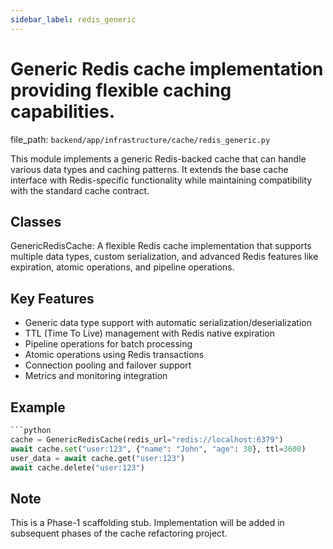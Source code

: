 ```yaml
---
sidebar_label: redis_generic
---
```


# Generic Redis cache implementation providing flexible caching capabilities.

  file_path: `backend/app/infrastructure/cache/redis_generic.py`

This module implements a generic Redis-backed cache that can handle various data
types and caching patterns. It extends the base cache interface with Redis-specific
functionality while maintaining compatibility with the standard cache contract.

## Classes

GenericRedisCache: A flexible Redis cache implementation that supports
multiple data types, custom serialization, and advanced
Redis features like expiration, atomic operations, and
pipeline operations.

## Key Features

- Generic data type support with automatic serialization/deserialization
- TTL (Time To Live) management with Redis native expiration
- Pipeline operations for batch processing
- Atomic operations using Redis transactions
- Connection pooling and failover support
- Metrics and monitoring integration

## Example

```python
```python
cache = GenericRedisCache(redis_url="redis://localhost:6379")
await cache.set("user:123", {"name": "John", "age": 30}, ttl=3600)
user_data = await cache.get("user:123")
await cache.delete("user:123")
```

## Note

This is a Phase-1 scaffolding stub. Implementation will be added in
subsequent phases of the cache refactoring project.
